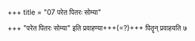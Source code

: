 +++
title = "07 परेत पितरः सोम्या"

+++
"परेत पितरः सोम्या" इति प्रवाहण्या+++(=?)+++ पितॄन् प्रवाहयति ७

